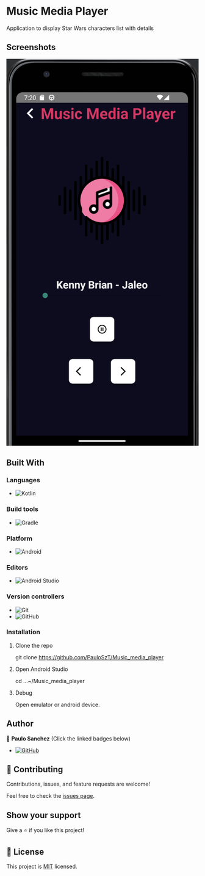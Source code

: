 # Music Media Player

Application to display Star Wars characters list with details

## Screenshots

![image](app/src/main/res/drawable/musicmediaplayer.jpg)

## Built With

### Languages
- ![Kotlin](https://img.shields.io/badge/kotlin-%230095D5.svg?style=for-the-badge&logo=kotlin&logoColor=white)

### Build tools
- ![Gradle](https://img.shields.io/badge/Gradle-02303A.svg?style=for-the-badge&logo=Gradle&logoColor=white)

### Platform
- ![Android](https://img.shields.io/badge/Android-3DDC84?style=for-the-badge&logo=android&logoColor=white)

### Editors
- ![Android Studio](https://img.shields.io/badge/Android%20Studio-3DDC84.svg?style=for-the-badge&logo=android-studio&logoColor=white)

### Version controllers
- ![Git](https://img.shields.io/badge/git-%23F05033.svg?style=for-the-badge&logo=git&logoColor=white)
- ![GitHub](https://img.shields.io/badge/github-%23121011.svg?style=for-the-badge&logo=github&logoColor=white)

### Installation

1. Clone the repo

   git clone https://github.com/PauloSzT/Music_media_player

2. Open Android Studio

   cd ...~/Music_media_player

3. Debug

   Open emulator or android device.

## Author

👤 **Paulo Sanchez**
(Click the linked badges below)
- [![GitHub](https://img.shields.io/badge/github-%23121011.svg?style=for-the-badge&logo=github&logoColor=white)](https://github.com/PauloSzT/)


## 🤝 Contributing

Contributions, issues, and feature requests are welcome!

Feel free to check the [issues page](https://github.com/PauloSzT/Music_media_player/issues).

## Show your support

Give a ⭐️ if you like this project!

## 📝 License

This project is [MIT](./LICENSE) licensed.

